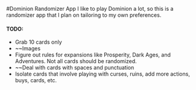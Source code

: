 #Dominion Randomizer App
I like to play Dominion a lot, so this is a randomizer app that I plan on tailoring to my own preferences.  

#### TODO:
* Grab 10 cards only
* ~~Images
* Figure out rules for expansions like Prosperity, Dark Ages, and Adventures. Not all cards should be randomized.
* ~~Deal with cards with spaces and punctuation
* Isolate cards that involve playing with curses, ruins, add more actions, buys, cards, etc.